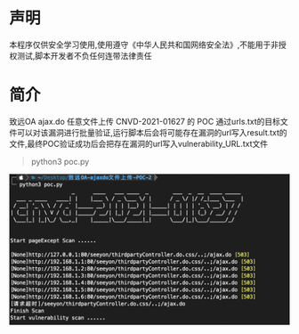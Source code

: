 # 声明
本程序仅供安全学习使用,使用遵守《中华人民共和国网络安全法》,不能用于非授权测试,脚本开发者不负任何连带法律责任

# 简介
致远OA ajax.do 任意文件上传 CNVD-2021-01627 的 POC
通过urls.txt的目标文件可以对该漏洞进行批量验证,运行脚本后会将可能存在漏洞的url写入result.txt的文件,最终POC验证成功后会把存在漏洞的url写入vulnerability_URL.txt文件
> python3 poc.py
<img src="demo.jpg">
